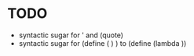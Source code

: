 # TODO
- syntactic sugar for ' and (quote)
- syntactic sugar for (define (<name> <formals>) <body>) to (define <name> (lambda <formals> <body>))